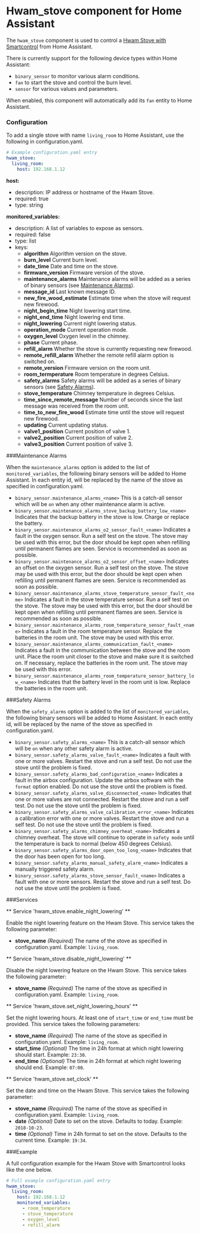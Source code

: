 # Hwam_stove component for Home Assistant

The `hwam_stove` component is used to control a [Hwam Stove with Smartcontrol](http://www.hwam.com/) from Home Assistant.

There is currently support for the following device types within Home Assistant:

- `binary_sensor` to monitor various alarm conditions.
- `fan` to start the stove and control the burn level.
- `sensor` for various values and parameters.

When enabled, this component will automatically add its `fan` entity to Home Assistant.


### Configuration

To add a single stove with name `living_room` to Home Assistant, use the following in configuration.yaml.
```yaml
# Example configuration.yaml entry
hwam_stove:
  living_room:
    host: 192.168.1.12
```
__host:__
- description: IP address or hostname of the Hwam Stove.
- required: true
- type: string

__monitored_variables:__
- description: A list of variables to expose as sensors.
- required: false
- type: list
- keys:
    - __algorithm__ Algorithm version on the stove.
    - __burn_level__ Current burn level.
    - __date_time__ Date and time on the stove.
    - __firmware_version__ Firmware version of the stove.
    - __maintenance_alarms__ Maintenance alarms will be added as a series of binary sensors (see [Maintenance Alarms](#maintenance_alarms)).
    - __message_id__ Last known message ID.
    - __new_fire_wood_estimate__ Estimate time when the stove will request new firewood.
    - __night_begin_time__ Night lowering start time.
    - __night_end_time__ Night lowering end time.
    - __night_lowering__ Current night lowering status.
    - __operation_mode__ Current operation mode.
    - __oxygen_level__ Oxygen level in the chimney.
    - __phase__ Current phase.
    - __refill_alarm__ Whether the stove is currently requesting new firewood.
    - __remote_refill_alarm__ Whether the remote refill alarm option is switched on.
    - __remote_version__ Firmware version on the room unit.
    - __room_termperature__ Room temperature in degrees Celsius.
    - __safety_alarms__ Safety alarms will be added as a series of binary sensors (see [Safety Alarms](#safety_alarms)).
    - __stove_temperature__ Chimney temperature in degrees Celsius.
    - __time_since_remote_message__ Number of seconds since the last message was received from the room unit.
    - __time_to_new_fire_wood__ Estimate time until the stove will request new firewood.
    - __updating__ Current updating status.
    - __valve1_position__ Current position of valve 1.
    - __valve2_position__ Current position of valve 2.
    - __valve3_position__ Current position of valve 3.


###Maintenance Alarms

When the `maintenance_alarms` option is added to the list of `monitored_variables`, the following binary sensors will be added to Home Assistant. In each entity id, <name> will be replaced by the name of the stove as specified in configuration.yaml.
- `binary_sensor.maintenance_alarms_<name>` This is a catch-all sensor which will be `on` when any other maintenance alarm is active.
- `binary_sensor.maintenance_alarms_stove_backup_battery_low_<name>` Indicates that the backup battery in the stove is low. Charge or replace the battery.
- `binary_sensor.maintenance_alarms_o2_sensor_fault_<name>` Indicates a fault in the oxygen sensor. Run a self test on the stove. The stove may be used with this error, but the door should be kept open when refilling until permanent flames are seen. Service is recommended as soon as possible.
- `binary_sensor.maintenance_alarms_o2_sensor_offset_<name>` Indicates an offset on the oxygen sensor. Run a self test on the stove. The stove may be used with this error, but the door should be kept open when refilling until permanent flames are seen. Service is recommended as soon as possible.
- `binary_sensor.maintenance_alarms_stove_temperature_sensor_fault_<name>` Indicates a fault in the stove temperature sensor. Run a self test on the stove. The stove may be used with this error, but the door should be kept open when refilling until permanent flames are seen. Service is recommended as soon as possible.
- `binary_sensor.maintenance_alarms_room_temperature_sensor_fault_<name>` Indicates a fault in the room temperature sensor. Replace the batteries in the room unit. The stove may be used with this error.
- `binary_sensor.maintenance_alarms_communication_fault_<name>` Indicates a fault in the communication between the stove and the room unit. Place the room unit closer to the stove and make sure it is switched on. If necessary, replace the batteries in the room unit. The stove may be used with this error.
- `binary_sensor.maintenance_alarms_room_temperature_sensor_battery_low_<name>` Indicates that the battery level in the room unit is low. Replace the batteries in the room unit.


###Safety Alarms

When the `safety_alarms` option is added to the list of `monitored_variables`, the following binary sensors will be added to Home Assistant. In each entity id, <name> will be replaced by the name of the stove as specified in configuration.yaml.
- `binary_sensor.safety_alarms_<name>` This is a catch-all sensor which will be `on` when any other safety alarm is active.
- `binary_sensor.safety_alarms_valve_fault_<name>` Indicates a fault with one or more valves. Restart the stove and run a self test. Do not use the stove until the problem is fixed.
- `binary_sensor.safety_alarms_bad_configuration_<name>` Indicates a fault in the airbox configuration. Update the airbox software with the `format` option enabled. Do not use the stove until the problem is fixed.
- `binary_sensor.safety_alarms_valve_disconnected_<name>` Indicates that one or more valves are not connected. Restart the stove and run a self test. Do not use the stove until the problem is fixed.
- `binary_sensor.safety_alarms_valve_calibration_error_<name>` Indicates a calibration error with one or more valves. Restart the stove and run a self test. Do not use the stove until the problem is fixed.
- `binary_sensor.safety_alarms_chimney_overheat_<name>` Indicates a chimney overheat. The stove will continue to operate in `safety mode` until the temperature is back to normal (below 450 degrees Celsius).
- `binary_sensor.safety_alarms_door_open_too_long_<name>` Indicates that the door has been open for too long.
- `binary_sensor.safety_alarms_manual_safety_alarm_<name>` Indicates a manually triggered safety alarm.
- `binary_sensor.safety_alarms_stove_sensor_fault_<name>` Indicates a fault with one or more sensors. Restart the stove and run a self test. Do not use the stove until the problem is fixed.


###Services

** Service 'hwam_stove.enable_night_lowering' **

Enable the night lowering feature on the Hwam Stove.
This service takes the following parameter:
- __stove_name__ _(Required)_ The name of the stove as specified in configuration.yaml. Example: `living_room`.

** Service 'hwam_stove.disable_night_lowering' **

Disable the night lowering feature on the Hwam Stove.
This service takes the following parameter:
- __stove_name__ _(Required)_ The name of the stove as specified in configuration.yaml. Example: `living_room`.

** Service 'hwam_stove.set_night_lowering_hours' **

Set the night lowering hours. At least one of `start_time` or `end_time` must be provided.
This service takes the following parameters:
- __stove_name__ _(Required)_ The name of the stove as specified in configuration.yaml. Example: `living_room`.
- __start_time__ _(Optional)_ The time in 24h format at which night lowering should start. Example: `23:30`.
- __end_time__ _(Optional)_ The time in 24h format at which night lowering should end. Example: `07:00`.

** Service 'hwam_stove.set_clock'  **

Set the date and time on the Hwam Stove.
This service takes the following parameter:
- __stove_name__ _(Required)_ The name of the stove as specified in configuration.yaml. Example: `living_room`.
- __date__ _(Optional)_ Date to set on the stove. Defaults to today. Example: `2018-10-23`.
- __time__ _(Optional)_ Time in 24h format to set on the stove. Defaults to the current time. Example: `19:34`.

###Example

A full configuration example for the Hwam Stove with Smartcontrol looks like the one below.

```yaml
# Full example configuration.yaml entry
hwam_stove:
  living_room:
    host: 192.168.1.12
    monitored_variables:
      - room_temperature
      - stove_temperature
      - oxygen_level
      - refill_alarm
```